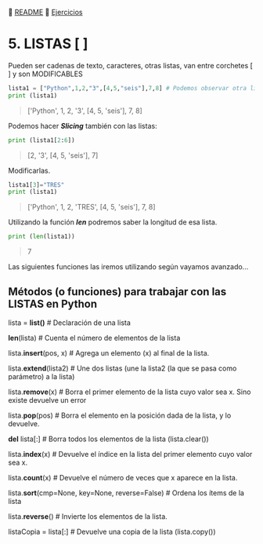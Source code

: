 :page_with_curl: [README](../README.md)  :pencil: [Ejercicios](/tests/indicetests.md)


# 5. LISTAS [ ]

Pueden ser cadenas de texto, caracteres, otras listas, van entre corchetes [ ] y son MODIFICABLES

````python
lista1 = ["Python",1,2,"3",[4,5,"seis"],7,8] # Podemos observar otra lista entre corchetes dentro de la lista1
print (lista1)
````

>['Python', 1, 2, '3', [4, 5, 'seis'], 7, 8]
>
Podemos hacer **_Slicing_** también con las listas:
````python
print (lista1[2:6])
````
>[2, '3', [4, 5, 'seis'], 7]
>
Modificarlas.
````python
lista1[3]="TRES"
print (lista1)
````
>['Python', 1, 2, 'TRES', [4, 5, 'seis'], 7, 8]

Utilizando la función **_len_** podremos saber la longitud de esa lista.
````python
print (len(lista1))

````
>7
>
>
Las siguientes funciones las iremos utilizando según vayamos avanzado...

##  Métodos (o funciones) para trabajar con las LISTAS en Python


lista = **list()** 		 # Declaración de una lista


**len**(lista) 		# Cuenta el número de elementos de la lista


lista.**insert**(pos, x)    # Agrega un elemento (x) al final de la lista.


lista.**extend**(lista2)    # Une dos listas (une la lista2 (la que se pasa como parámetro) a la lista)


lista.**remove**(x)		 # Borra el primer elemento de la lista cuyo valor sea x. Sino existe devuelve un error


lista.**pop**(pos)		 # Borra el elemento en la posición dada de la lista, y lo devuelve.


**del** lista[:]		 # Borra todos los elementos de la lista (lista.clear())


lista.**index**(x)		 # Devuelve el índice en la lista del primer elemento cuyo valor sea x.


lista.**count**(x) 		 # Devuelve el número de veces que x aparece en la lista.


lista.**sort**(cmp=None, key=None, reverse=False) # Ordena los ítems de la lista


lista.**reverse**()		 # Invierte los elementos de la lista.


listaCopia = lista[:] # Devuelve una copia de la lista (lista.copy())


